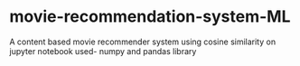 # movie-recommendation-system-ML
A content based movie recommender system using cosine similarity on jupyter notebook 
used- numpy and pandas library 
